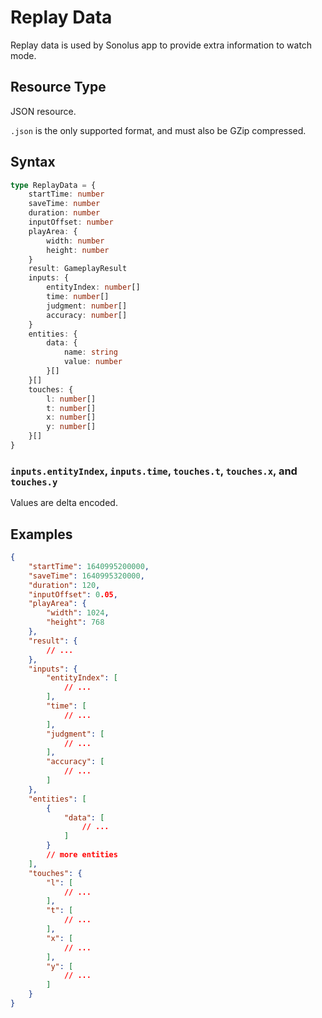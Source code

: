 # Replay Data

Replay data is used by Sonolus app to provide extra information to watch mode.

## Resource Type

JSON resource.

`.json` is the only supported format, and must also be GZip compressed.

## Syntax

```ts
type ReplayData = {
    startTime: number
    saveTime: number
    duration: number
    inputOffset: number
    playArea: {
        width: number
        height: number
    }
    result: GameplayResult
    inputs: {
        entityIndex: number[]
        time: number[]
        judgment: number[]
        accuracy: number[]
    }
    entities: {
        data: {
            name: string
            value: number
        }[]
    }[]
    touches: {
        l: number[]
        t: number[]
        x: number[]
        y: number[]
    }[]
}
```

### `inputs.entityIndex`, `inputs.time`, `touches.t`, `touches.x`, and `touches.y`

Values are delta encoded.

## Examples

```json
{
    "startTime": 1640995200000,
    "saveTime": 1640995320000,
    "duration": 120,
    "inputOffset": 0.05,
    "playArea": {
        "width": 1024,
        "height": 768
    },
    "result": {
        // ...
    },
    "inputs": {
        "entityIndex": [
            // ...
        ],
        "time": [
            // ...
        ],
        "judgment": [
            // ...
        ],
        "accuracy": [
            // ...
        ]
    },
    "entities": [
        {
            "data": [
                // ...
            ]
        }
        // more entities
    ],
    "touches": {
        "l": [
            // ...
        ],
        "t": [
            // ...
        ],
        "x": [
            // ...
        ],
        "y": [
            // ...
        ]
    }
}
```
